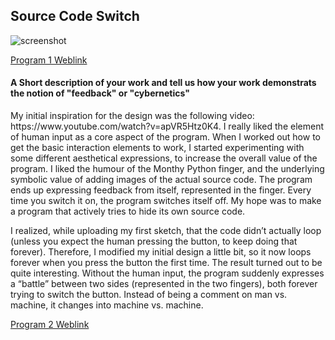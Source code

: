 <h2>Source Code Switch</h2>

![screenshot](https://github.com/duendue/Aesthetic-Programming-2017/blob/gh-pages/mini_ex4/SourceCodeScreenShot.png)

[Program 1 Weblink](https://duendue.github.io/Aesthetic-Programming-2017/mini_ex4/SourceCodeSwitch/)

<h4>A Short description of your work and tell us how your work demonstrats the notion of "feedback" or "cybernetics"</h4>
My initial inspiration for the design was the following video: https://www.youtube.com/watch?v=apVR5Htz0K4.
I really liked the element of human input as a core aspect of the program. When I worked out how to get the basic interaction elements
to work, I started experimenting with some different aesthetical expressions, to increase the overall value of the program.
I liked the humour of the Monthy Python finger, and the underlying symbolic value of adding images of the actual source code. The program
ends up expressing feedback from itself, represented in the finger. Every time you switch it on, the program switches itself off.
My hope was to make a program that actively tries to hide its own source code.

I realized, while uploading my first sketch, that the code didn’t actually loop (unless you expect the human pressing the button, 
to keep doing that forever). Therefore, I modified my initial design a little bit, so it now loops forever when you press the button 
the first time. The result turned out to be quite interesting. Without the human input, the program suddenly expresses a “battle” 
between two sides (represented in the two fingers), both forever trying to switch the button. 
Instead of being a comment on man vs. machine, it changes into machine vs. machine.

[Program 2 Weblink](https://duendue.github.io/Aesthetic-Programming-2017/mini_ex4/SourceCodeSwitchLoop/)
